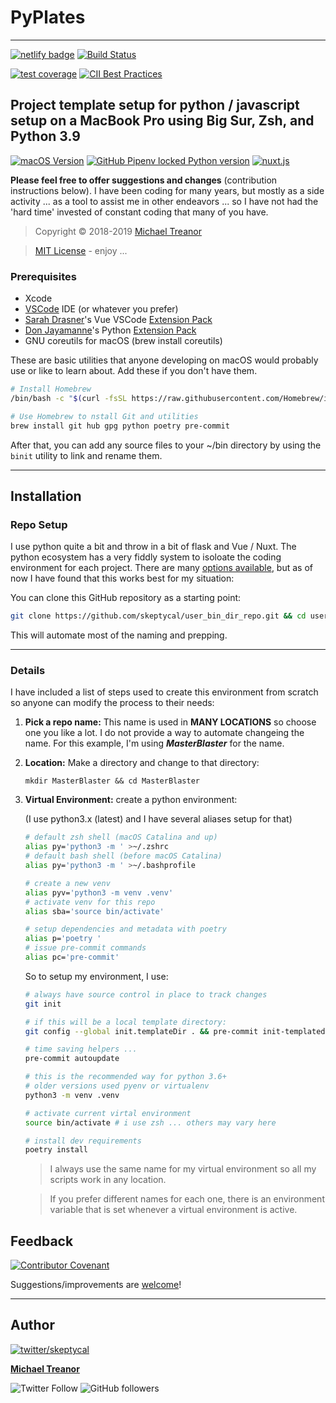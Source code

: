# PyPlates

---

[![netlify badge](https://api.netlify.com/api/v1/badges/416b8ca3-82db-470f-9adf-a6d06264ca75/deploy-status)](https://app.netlify.com/sites/mystifying-keller-ab5658/deploys) [![Build Status](https://travis-ci.com/skeptycal/.dotfiles.svg?branch=dev)](https://travis-ci.com/skeptycal/.dotfiles)

[![test coverage](https://img.shields.io/badge/test_coverage-100%25-6600CC.svg?logo=Coveralls&color=3F5767)](https://coveralls.io) [![CII Best Practices](https://bestpractices.coreinfrastructure.org/projects/3454/badge)](https://bestpractices.coreinfrastructure.org/projects/3454)

## Project template setup for python / javascript setup on a MacBook Pro using Big Sur, Zsh, and Python 3.9

[![macOS Version](https://img.shields.io/badge/macOS-10.16%20BigSur-blue?logo=apple)](https://www.apple.com) [![GitHub Pipenv locked Python version](https://img.shields.io/badge/Python-3.9-yellow?color=3776AB&logo=python&logoColor=yellow)](https://www.python.org/) [![nuxt.js](https://img.shields.io/badge/nuxt.js-2.14.0-35495e?logo=nuxt.js)](https://nuxtjs.org/)

**Please feel free to offer suggestions and changes** (contribution instructions below). I have been coding for many years, but mostly as a side activity ... as a tool to assist me in other endeavors ... so I have not had the 'hard time' invested of constant coding that many of you have.

> Copyright © 2018-2019 [Michael Treanor](https:/skeptycal.github.com)

> [MIT License](https://opensource.org/licenses/MIT) - enjoy ...

### Prerequisites

-   Xcode
-   [VSCode][get-code] IDE (or whatever you prefer)
-   [Sarah Drasner][sdras]'s Vue VSCode [Extension Pack][sdras-pack]
-   [Don Jayamanne][djay]'s Python [Extension Pack][djay-pack]
-   GNU coreutils for macOS (brew install coreutils)

These are basic utilities that anyone developing on macOS would probably use or like to learn about. Add these if you don't have them.

```sh
# Install Homebrew
/bin/bash -c "$(curl -fsSL https://raw.githubusercontent.com/Homebrew/install/master/install.sh)"

# Use Homebrew to nstall Git and utilities
brew install git hub gpg python poetry pre-commit
```

After that, you can add any source files to your ~/bin directory by using the `binit` utility to link and rename them.

---

## Installation

### Repo Setup

I use python quite a bit and throw in a bit of flask and Vue / Nuxt. The python ecosystem has a very fiddly system to isoloate the coding environment for each project. There are many [options available](), but as of now I have found that this works best for my situation:

You can clone this GitHub repository as a starting point:

```sh
git clone https://github.com/skeptycal/user_bin_dir_repo.git && cd user_bin_dir_repo && translate_template.sh
```

This will automate most of the naming and prepping.

---

### Details

I have included a list of steps used to create this environment from scratch so anyone can modify the process to their needs:

1.  **Pick a repo name:** This name is used in **MANY LOCATIONS** so choose one
    you like a lot. I do not provide a way to automate changeing the name.
    For this example, I'm using **_MasterBlaster_** for the name.

2.  **Location:** Make a directory and change to that directory:

        mkdir MasterBlaster && cd MasterBlaster

3.  **Virtual Environment:** create a python environment:

    (I use python3.x (latest) and I have several aliases setup for that)

    ```sh
    # default zsh shell (macOS Catalina and up)
    alias py='python3 -m ' >~/.zshrc
    # default bash shell (before macOS Catalina)
    alias py='python3 -m ' >~/.bashprofile

    # create a new venv
    alias pyv='python3 -m venv .venv'
    # activate venv for this repo
    alias sba='source bin/activate'

    # setup dependencies and metadata with poetry
    alias p='poetry '
    # issue pre-commit commands
    alias pc='pre-commit'
    ```

    So to setup my environment, I use:

    ```sh
    # always have source control in place to track changes
    git init

    # if this will be a local template directory:
    git config --global init.templateDir . && pre-commit init-templatedir .

    # time saving helpers ...
    pre-commit autoupdate

    # this is the recommended way for python 3.6+
    # older versions used pyenv or virtualenv
    python3 -m venv .venv

    # activate current virtal environment
    source bin/activate # i use zsh ... others may vary here

    # install dev requirements
    poetry install
    ```

    > I always use the same name for my virtual environment so all my scripts work in any location.

    > If you prefer different names for each one, there is an environment variable that is set whenever a virtual environment is active.

## Feedback

[![Contributor Covenant](https://img.shields.io/badge/Contributor%20Covenant-v1.4%20adopted-ff69b4.svg)](CODE_OF_CONDUCT.md)

Suggestions/improvements are [welcome][repo-issues]!

---

## Author

[![twitter/skeptycal](https://s.gravatar.com/avatar/b939916e40df04f870b03e0b5cff4807?s=80)](http://twitter.com/skeptycal 'Follow @skeptycal on Twitter')

[**Michael Treanor**][me]

![Twitter Follow](https://img.shields.io/twitter/follow/skeptycal.svg?style=social) ![GitHub followers](https://img.shields.io/github/followers/skeptycal.svg?label=GitHub&style=social)

[repo-issues]: (https://github.com/skeptycal/dotfiles/issues)
[repo-fork]: (https://github.com/skeptycal/dotfiles/fork)
[me]: (https://www.skeptycal.com)
[skep-image]: (https://s.gravatar.com/avatar/b939916e40df04f870b03e0b5cff4807?s=80)
[skep-twitter]: (http://twitter.com/skeptycal)
[skep-mit]: (https://skeptycal.mit-license.org/1976/)
[mb]: (https://mathiasbynens.be/)
[sdras]: (https://sarahdrasnerdesign.com/)
[djay]: (https://github.com/DonJayamanne)
[get-code]: (https://code.visualstudio.com/download)
[brew]: (https://brew.sh/)
[djay-pack]: (https://marketplace.visualstudio.com/items?itemName=donjayamanne.python-extension-pack)
[sdras-pack]: (https://marketplace.visualstudio.com/items?itemName=sdras.vue-vscode-extensionpack)
